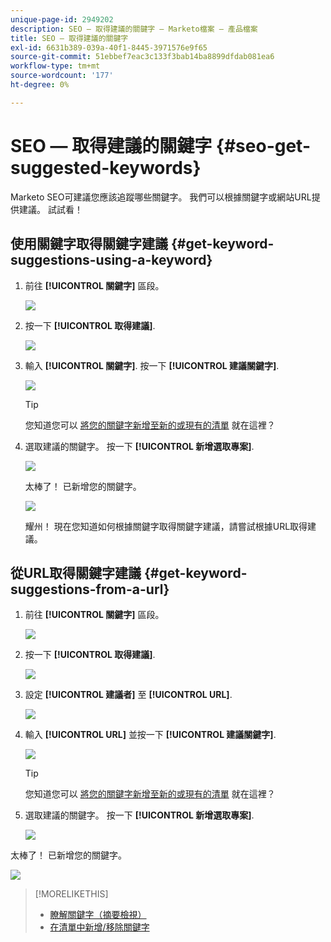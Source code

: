 ```yaml
---
unique-page-id: 2949202
description: SEO — 取得建議的關鍵字 — Marketo檔案 — 產品檔案
title: SEO — 取得建議的關鍵字
exl-id: 6631b389-039a-40f1-8445-3971576e9f65
source-git-commit: 51ebbef7eac3c133f3bab14ba8899dfdab081ea6
workflow-type: tm+mt
source-wordcount: '177'
ht-degree: 0%

---
```


# SEO — 取得建議的關鍵字 {#seo-get-suggested-keywords}

Marketo SEO可建議您應該追蹤哪些關鍵字。 我們可以根據關鍵字或網站URL提供建議。 試試看！

## 使用關鍵字取得關鍵字建議 {#get-keyword-suggestions-using-a-keyword}

1. 前往 **[!UICONTROL 關鍵字]** 區段。

   ![](assets/image2014-9-18-10-3a51-3a41.png)

1. 按一下 **[!UICONTROL 取得建議]**.

   ![](assets/image2014-9-18-10-3a52-3a42.png)

1. 輸入 **[!UICONTROL 關鍵字]**. 按一下 **[!UICONTROL 建議關鍵字]**.

   ![](assets/image2014-9-18-10-3a53-3a14.png)

   >[!TIP]
   >
   >您知道您可以  [將您的關鍵字新增至新的或現有的清單](/help/marketo/product-docs/additional-apps/seo/understanding-seo/seo-managing-lists.md) 就在這裡？

1. 選取建議的關鍵字。 按一下 **[!UICONTROL 新增選取專案]**.

   ![](assets/image2014-9-18-10-3a54-3a12.png)

   太棒了！ 已新增您的關鍵字。

   ![](assets/image2014-9-18-10-3a54-3a16.png)

   耀州！ 現在您知道如何根據關鍵字取得關鍵字建議，請嘗試根據URL取得建議。

## 從URL取得關鍵字建議  {#get-keyword-suggestions-from-a-url}

1. 前往 **[!UICONTROL 關鍵字]** 區段。

   ![](assets/image2014-9-18-10-3a54-3a26.png)

1. 按一下 **[!UICONTROL 取得建議]**.

   ![](assets/image2014-9-18-11-3a4-3a43.png)

1. 設定 **[!UICONTROL 建議者]** 至 **[!UICONTROL URL]**.

   ![](assets/image2014-9-18-11-3a4-3a52.png)

1. 輸入 **[!UICONTROL URL]** 並按一下 **[!UICONTROL 建議關鍵字]**.

   ![](assets/image2014-9-18-11-3a5-3a7.png)

   >[!TIP]
   >
   >您知道您可以 [將您的關鍵字新增至新的或現有的清單](/help/marketo/product-docs/additional-apps/seo/understanding-seo/seo-managing-lists.md) 就在這裡？

1. 選取建議的關鍵字。 按一下 **[!UICONTROL 新增選取專案]**.

   ![](assets/image2014-9-18-11-3a8-3a3.png)

太棒了！ 已新增您的關鍵字。

![](assets/image2014-9-18-11-3a8-3a25.png)

>[!MORELIKETHIS]
>
>* [瞭解關鍵字（摘要檢視）](/help/marketo/product-docs/additional-apps/seo/keywords/seo-understanding-keywords.md)
>* [在清單中新增/移除關鍵字](/help/marketo/product-docs/additional-apps/seo/keywords/seo-add-remove-keywords-from-a-list.md)

